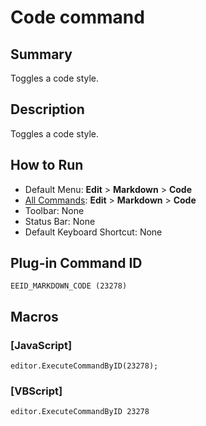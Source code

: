 # Code command

## Summary

Toggles a code style.

## Description

Toggles a code style.

## How to Run

- Default Menu: **Edit** \> **Markdown** \> **Code**
- [All Commands](../tools/all_commands): **Edit** \> **Markdown** \> **Code**
- Toolbar: None
- Status Bar: None
- Default Keyboard Shortcut: None

## Plug-in Command ID

```
EEID_MARKDOWN_CODE (23278)```

## Macros

### \[JavaScript\]

```
editor.ExecuteCommandByID(23278);
```

### \[VBScript\]

```
editor.ExecuteCommandByID 23278
```
